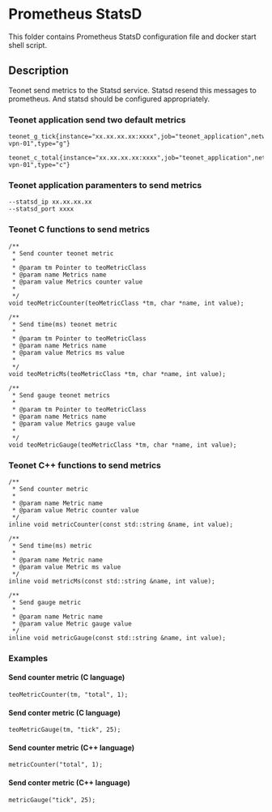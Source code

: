 # Prometheus StatsD

This folder contains Prometheus StatsD configuration file and docker start shell
script.

## Description

Teonet send metrics to the Statsd service. Statsd resend this messages to
prometheus. And statsd should be configured appropriately.

### Teonet application send two default metrics

    teonet_g_tick{instance="xx.xx.xx.xx:xxxx",job="teonet_application",network="local",peer="teo-vpn-01",type="g"}

    teonet_c_total{instance="xx.xx.xx.xx:xxxx",job="teonet_application",network="local",peer="teo-vpn-01",type="c"}

### Teonet application paramenters to send metrics

    --statsd_ip xx.xx.xx.xx
    --statsd_port xxxx

### Teonet C functions to send metrics

    /**
     * Send counter teonet metric
     * 
     * @param tm Pointer to teoMetricClass
     * @param name Metrics name
     * @param value Metrics counter value
     * 
     */
    void teoMetricCounter(teoMetricClass *tm, char *name, int value);

    /**
     * Send time(ms) teonet metric
     * 
     * @param tm Pointer to teoMetricClass
     * @param name Metrics name
     * @param value Metrics ms value
     * 
     */
    void teoMetricMs(teoMetricClass *tm, char *name, int value);

    /**
     * Send gauge teonet metrics
     * 
     * @param tm Pointer to teoMetricClass
     * @param name Metrics name
     * @param value Metrics gauge value
     * 
     */
    void teoMetricGauge(teoMetricClass *tm, char *name, int value);

### Teonet C++ functions to send metrics

    /**
     * Send counter metric
     * 
     * @param name Metric name
     * @param value Metric counter value 
     */
    inline void metricCounter(const std::string &name, int value);

    /**
     * Send time(ms) metric
     * 
     * @param name Metric name
     * @param value Metric ms value 
     */
    inline void metricMs(const std::string &name, int value);

    /**
     * Send gauge metric
     * 
     * @param name Metric name
     * @param value Metric gauge value
     */
    inline void metricGauge(const std::string &name, int value);

### Examples

#### Send counter metric (C language)

    teoMetricCounter(tm, "total", 1);

#### Send conter metric (C language)

    teoMetricGauge(tm, "tick", 25);

#### Send counter metric (C++ language)

    metricCounter("total", 1);

#### Send conter metric (C++ language)

    metricGauge("tick", 25);

